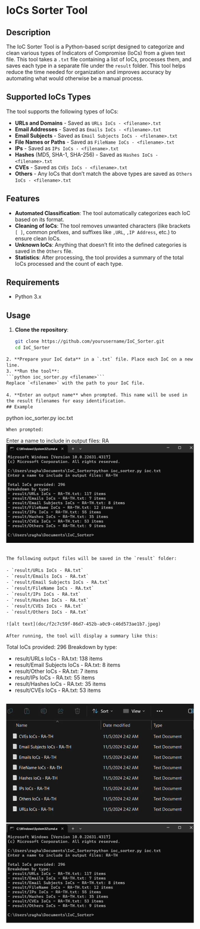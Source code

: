 # IoCs Sorter Tool

## Description

The IoC Sorter Tool is a Python-based script designed to categorize and clean various types of Indicators of Compromise (IoCs) from a given text file. This tool takes a `.txt` file containing a list of IoCs, processes them, and saves each type in a separate file under the `result` folder. This tool helps reduce the time needed for organization and improves accuracy by automating what would otherwise be a manual process.

## Supported IoCs Types

The tool supports the following types of IoCs:

- **URLs and Domains** - Saved as `URLs IoCs - <filename>.txt`
- **Email Addresses** - Saved as `Emails IoCs - <filename>.txt`
- **Email Subjects** - Saved as `Email Subjects IoCs - <filename>.txt`
- **File Names or Paths** - Saved as `FileName IoCs - <filename>.txt`
- **IPs** - Saved as `IPs IoCs - <filename>.txt`
- **Hashes** (MD5, SHA-1, SHA-256) - Saved as `Hashes IoCs - <filename>.txt`
- **CVEs** - Saved as `CVEs IoCs - <filename>.txt`
- **Others** - Any IoCs that don’t match the above types are saved as `Others IoCs - <filename>.txt`

## Features

- **Automated Classification**: The tool automatically categorizes each IoC based on its format.
- **Cleaning of IoCs**: The tool removes unwanted characters (like brackets `[ ]`, common prefixes, and suffixes like `,URL`, `,IP Address`, etc.) to ensure clean IoCs.
- **Unknown IoCs**: Anything that doesn’t fit into the defined categories is saved in the `Others` file.
- **Statistics**: After processing, the tool provides a summary of the total IoCs processed and the count of each type.

## Requirements

- Python 3.x

## Usage

1. **Clone the repository**:
   ```bash
   git clone https://github.com/yourusername/IoC_Sorter.git
   cd IoC_Sorter
   ```

````
2. **Prepare your IoC data** in a `.txt` file. Place each IoC on a new line.
3. **Run the tool**:
```python ioc_sorter.py <filename>```
Replace `<filename>` with the path to your IoC file.

4. **Enter an output name** when prompted. This name will be used in the result filenames for easy identification.
## Example
````

python ioc_sorter.py ioc.txt

```
When prompted:
```

Enter a name to include in output files: RA
![alt text](doc/f2c7c59f-86d7-452b-a0c9-c46d573ae1b7.jpeg)
```

The following output files will be saved in the `result` folder:

- `result/URLs IoCs - RA.txt`
- `result/Emails IoCs - RA.txt`
- `result/Email Subjects IoCs - RA.txt`
- `result/FileName IoCs - RA.txt`
- `result/IPs IoCs - RA.txt`
- `result/Hashes IoCs - RA.txt`
- `result/CVEs IoCs - RA.txt`
- `result/Others IoCs - RA.txt`

![alt text](doc/f2c7c59f-86d7-452b-a0c9-c46d573ae1b7.jpeg)

After running, the tool will display a summary like this:
```

Total IoCs provided: 296
Breakdown by type:

- result/URLs IoCs - RA.txt: 138 items
- result/Email Subjects IoCs - RA.txt: 8 items
- result/Other IoCs - RA.txt: 7 items
- result/IPs IoCs - RA.txt: 55 items
- result/Hashes IoCs - RA.txt: 35 items
- result/CVEs IoCs - RA.txt: 53 items
```

```
![alt text](doc/1229f0bf-b939-4b82-beae-aa0cc82e48e3.jpeg)
![alt text](doc/f2c7c59f-86d7-452b-a0c9-c46d573ae1b7.jpeg)



